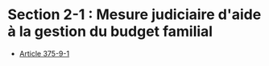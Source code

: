 # Section 2-1 : Mesure judiciaire d'aide à la gestion du budget familial

- [Article 375-9-1](article-375-9-1.md)
